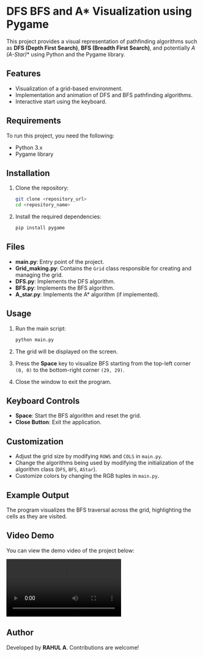 # DFS  BFS and A* Visualization using Pygame

This project provides a visual representation of pathfinding algorithms such as **DFS (Depth First Search)**, **BFS (Breadth First Search)**, and potentially **A* (A-Star)** using Python and the Pygame library.

## Features
- Visualization of a grid-based environment.
- Implementation and animation of DFS and BFS pathfinding algorithms.
- Interactive start using the keyboard.

## Requirements
To run this project, you need the following:

- Python 3.x
- Pygame library

## Installation
1. Clone the repository:
   ```bash
   git clone <repository_url>
   cd <repository_name>
   ```

2. Install the required dependencies:
   ```bash
   pip install pygame
   ```

## Files
- **main.py**: Entry point of the project.
- **Grid_making.py**: Contains the `Grid` class responsible for creating and managing the grid.
- **DFS.py**: Implements the DFS algorithm.
- **BFS.py**: Implements the BFS algorithm.
- **A_star.py**: Implements the A* algorithm (if implemented).

## Usage
1. Run the main script:
   ```bash
   python main.py
   ```

2. The grid will be displayed on the screen.

3. Press the **Space** key to visualize BFS starting from the top-left corner `(0, 0)` to the bottom-right corner `(29, 29)`.

4. Close the window to exit the program.

## Keyboard Controls
- **Space**: Start the BFS algorithm and reset the grid.
- **Close Button**: Exit the application.

## Customization
- Adjust the grid size by modifying `ROWS` and `COLS` in `main.py`.
- Change the algorithms being used by modifying the initialization of the algorithm class (`DFS`, `BFS`, `AStar`).
- Customize colors by changing the RGB tuples in `main.py`.

## Example Output
The program visualizes the BFS traversal across the grid, highlighting the cells as they are visited.

## Video Demo

You can view the demo video of the project below:

![Astar Video](https://github.com/Rahul20037237/Optimial_path_finding_viz/raw/main/video/Astar.mp4)


## Author
Developed by **RAHUL A**. Contributions are welcome!

